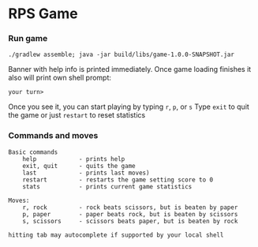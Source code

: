 # RPS Game

### Run game

```console
./gradlew assemble; java -jar build/libs/game-1.0.0-SNAPSHOT.jar 
```
Banner with help info is printed immediately.
Once game loading finishes it also will print own shell prompt:

`your turn>`

Once you see it, you can start playing by typing `r`, `p`, or `s`
Type `exit` to quit the game or just `restart` to reset statistics



### Commands and moves

    Basic commands
        help            - prints help
        exit, quit      - quits the game
        last            - prints last moves)
        restart         - restarts the game setting score to 0
        stats           - prints current game statistics

    Moves:  
        r, rock         - rock beats scissors, but is beaten by paper
        p, paper        - paper beats rock, but is beaten by scissors
        s, scissors     - scissors beats paper, but is beaten by rock

    hitting tab may autocomplete if supported by your local shell